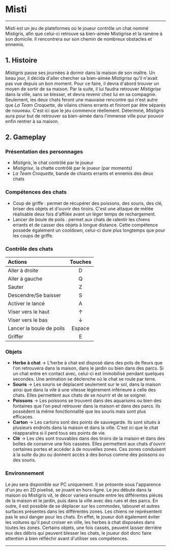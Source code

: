 # Misti
***
Misti est un jeu de plateformes où le joueur contrôle un chat nommé Mistigris, afin que celui-ci retrouve sa bien-aimée Mistigrise et la ramène à son domicile. Il rencontrera sur son chemin de nombreux obstacles et ennemis.
## 1. Histoire
_Mistigris_ passe ses journées à dormir dans la maison de son maître. Un beau jour, il décida d'aller chercher sa bien-aimée _Mistigrise_ qu'il n'avait pas vue depuis un bon moment. Pour ce faire, il devra d'abord trouver un moyen de sortir de sa maison. Par la suite, il lui faudra retrouver _Mistigrise_ dans la ville, sans se blesser, et devra revenir chez lui en sa compagnie.
Seulement, les deux chats feront une mauvaise rencontre qui n'est autre que _La Team Croquette_, de vilains chiens errants et finiront par être séparés de nouveau. C'est ici que le jeu commence réellement. Déterminé, _Mistigris_ aura pour but de retrouver sa bien-aimée dans l'immense ville pour pouvoir enfin rentrer à sa maison.
## 2. Gameplay
### Présentation des personnages
- _Mistigris_, le chat contrôlé par le joueur
- _Mistigrise_, la chatte contrôlé par le joueur (par moments)
- _La Team Croquette_, bande de chiants errants et ennemis des deux chats
### Compétences des chats
* Coup de griffe : permet de récupérer des poissons, des souris, des clé, briser des objets et d'ouvrir des tiroirs. C'est une attaque de mêlée réalisable deux fois d'affilée avant un léger temps de rechargement.
* Lancer de boule de poils : permet aux chats de ralentir les chiens errants et de casser des objets à longue distance. Cette compétence possède également un cooldown, celui-ci dure plus longtemps que pour les coups de griffe.
### Contrôle des chats
| Actions       | Touches          | 
| :------------- |:-------------:|
| Aller à droite | D |
| Aller à gauche | Q | 
| Sauter | Z |
| Descendre/Se baisser | S |
| Activer le lancé | A |
| Viser vers le haut | ↑ |
| Viser vers le bas | ↓ |
| Lancer la boule de poils | Espace|
| Griffer | E |
### Objets
- **Herbe à chat** → L'herbe à chat est disposé dans des pots de fleurs que l'on retrouvera dans la maison, dans le jardin ou bien dans des parcs. Si un chat entre en contact avec, celui-ci est immobilisé pendant quelques secondes. Une animation se déclenche où le chat se roule par terre.
- **Souris** → Les souris se déplacent seulement sur le sol, dans la maison ainsi que dans la vile à une vitesse légèrement inférieure à celle des chats. Elles permettent aux chats de se nourrir et de se soigner. 
- **Poissons** → Les poissons se trouvent dans des aquariums ou bien des fontaines que l'on peut retrouver dans la maison et dans des parcs. Ils possèdent la même fonctionnalité que les souris mais sont plus efficaces.
- **Carton** → Les cartons sont des points de sauvegarde. Ils sont situés à plusieurs endroits dans la maison et dans la ville. C'est ici que le chat réapparaitra si il perd tous ses points de vie.
- **Clé** →  Les clés sont trouvables dans des tiroirs de la maison et dans des boîtes de conserve une fois cassées. Elles permettent aux chats d'ouvrir certaines portes et accéder à de nouvelles zones. Ces zones conduisent à la suite du jeu ou donnent accès à des bonus comme des poissons ou des souris.
### Environnement
Le jeu sera disponible sur PC uniquement. Il se présente sous l'apparence d'un jeu en 2D pixelisé, se jouant en hors-ligne. Le jeu débute dans la maison où Mistigris vit, le décor variera ensuite entre les différentes pièces de la maison et le jardin, puis dans la ville avec des rues et des parcs.
En outre, il est possible de se déplacer sur les commodes, tabouret et autres surfaces présentes dans les différentes zones. Les chiens ne représentent pas le seul danger pour les chats. En effet, le joueur doit également éviter les voitures qu'il peut croiser en ville, les herbes à chat disposées dans toutes les zones. Certains objets, une fois cassés, peuvent laisser derrière eux des débris qui peuvent blesser les chats, le joueur doit donc faire attention à bien réfléchir avant d'utiliser ses compétences.
***
